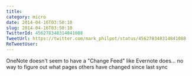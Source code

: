 ```yaml
---
title: 
category: micro
date: 2014-04-16T03:50:10
slug: 2014-04-16T03:50:10
TwitterId: 456278348314841088
TweetUrl: https://twitter.com/mark_philpot/status/456278348314841088
ReTweetUser: 
---
```


OneNote doesn't seem to have a "Change Feed" like Evernote does... no way to figure out what pages others have changed since last sync